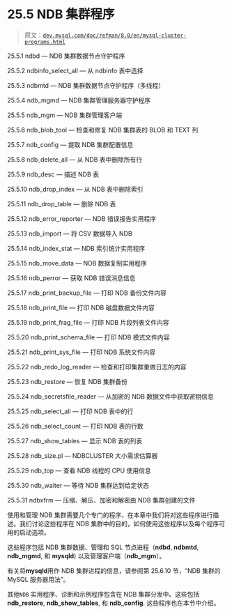 # 25.5 NDB 集群程序

> 原文：[`dev.mysql.com/doc/refman/8.0/en/mysql-cluster-programs.html`](https://dev.mysql.com/doc/refman/8.0/en/mysql-cluster-programs.html)

25.5.1 ndbd — NDB 集群数据节点守护程序

25.5.2 ndbinfo_select_all — 从 ndbinfo 表中选择

25.5.3 ndbmtd — NDB 集群数据节点守护程序（多线程）

25.5.4 ndb_mgmd — NDB 集群管理服务器守护程序

25.5.5 ndb_mgm — NDB 集群管理客户端

25.5.6 ndb_blob_tool — 检查和修复 NDB 集群表的 BLOB 和 TEXT 列

25.5.7 ndb_config — 提取 NDB 集群配置信息

25.5.8 ndb_delete_all — 从 NDB 表中删除所有行

25.5.9 ndb_desc — 描述 NDB 表

25.5.10 ndb_drop_index — 从 NDB 表中删除索引

25.5.11 ndb_drop_table — 删除 NDB 表

25.5.12 ndb_error_reporter — NDB 错误报告实用程序

25.5.13 ndb_import — 将 CSV 数据导入 NDB

25.5.14 ndb_index_stat — NDB 索引统计实用程序

25.5.15 ndb_move_data — NDB 数据复制实用程序

25.5.16 ndb_perror — 获取 NDB 错误消息信息

25.5.17 ndb_print_backup_file — 打印 NDB 备份文件内容

25.5.18 ndb_print_file — 打印 NDB 磁盘数据文件内容

25.5.19 ndb_print_frag_file — 打印 NDB 片段列表文件内容

25.5.20 ndb_print_schema_file — 打印 NDB 模式文件内容

25.5.21 ndb_print_sys_file — 打印 NDB 系统文件内容

25.5.22 ndb_redo_log_reader — 检查和打印集群重做日志的内容

25.5.23 ndb_restore — 恢复 NDB 集群备份

25.5.24 ndb_secretsfile_reader — 从加密的 NDB 数据文件中获取密钥信息

25.5.25 ndb_select_all — 打印 NDB 表中的行

25.5.26 ndb_select_count — 打印 NDB 表的行数

25.5.27 ndb_show_tables — 显示 NDB 表的列表

25.5.28 ndb_size.pl — NDBCLUSTER 大小需求估算器

25.5.29 ndb_top — 查看 NDB 线程的 CPU 使用信息

25.5.30 ndb_waiter — 等待 NDB 集群达到给定状态

25.5.31 ndbxfrm — 压缩、解压、加密和解密由 NDB 集群创建的文件

使用和管理 NDB 集群需要几个专门的程序，在本章中我们将对这些程序进行描述。我们讨论这些程序在 NDB 集群中的目的，如何使用这些程序以及每个程序可用的启动选项。

这些程序包括 NDB 集群数据、管理和 SQL 节点进程（**ndbd**, **ndbmtd**, **ndb_mgmd**, 和 **mysqld**) 以及管理客户端（**ndb_mgm**）。

有关将**mysqld**用作 NDB 集群进程的信息，请参阅第 25.6.10 节，“NDB 集群的 MySQL 服务器用法”。

其他`NDB` 实用程序、诊断和示例程序包含在 NDB 集群分发中。这些包括 **ndb_restore**, **ndb_show_tables**, 和 **ndb_config**. 这些程序也在本节中介绍。
